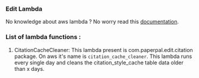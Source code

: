 ### Edit Lambda

No knowledge about aws lambda ? No worry read this [documentation](https://docs.aws.amazon.com/lambda/latest/dg/welcome.html).

### List of lambda functions :

1. CitationCacheCleaner: This lambda present is com.paperpal.edit.citation package. On aws it's name
   is ```citation_cache_cleaner```. This lambda runs every single day and cleans the citation_style_cache table data
   older than x days.
